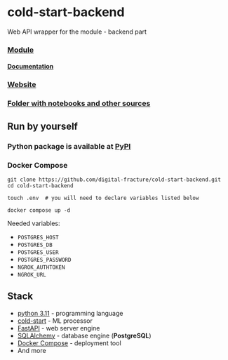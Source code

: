 # cold-start-backend

Web API wrapper for the module - backend part

### [Module](https://github.com/digital-fracture/cold-start)
#### [Documentation](https://digital-fracture.github.io/cold-start)

### [Website](https://card-mu-lyart.vercel.app/)

### [Folder with notebooks and other sources](https://drive.google.com/drive/folders/1_mlXCOj2t3n2GSYQgjePXLy0It9COIET?usp=sharing)


## Run by yourself

### Python package is available at [PyPI](https://pypi.org/project/rutube-cold-start)

### Docker Compose

```shell
git clone https://github.com/digital-fracture/cold-start-backend.git
cd cold-start-backend

touch .env  # you will need to declare variables listed below

docker compose up -d
```

Needed variables:
- `POSTGRES_HOST`
- `POSTGRES_DB`
- `POSTGRES_USER`
- `POSTGRES_PASSWORD`
- `NGROK_AUTHTOKEN`
- `NGROK_URL`


## Stack

- [python 3.11](https://python.org) - programming language
- [cold-start](https://pypi.org/project/cold-start) - ML processor
- [FastAPI](https://pypi.org/project/fastapi) - web server engine
- [SQLAlchemy](https://pypi.org/project/SQLAlchemy/) - database engine (**PostgreSQL**)
- [Docker Compose](https://docs.docker.com/compose/) - deployment tool
- And more
